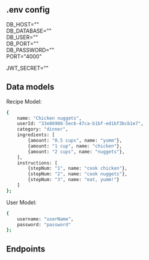 ## .env config
DB_HOST=""<br/>
DB_DATABASE=""<br/>
DB_USER=""<br/>
DB_PORT=""<br/>
DB_PASSWORD=""<br/>
PORT="4000"<br/>

JWT_SECRET=""<br/>


## Data models
Recipe Model:
```sh
{
    name: "Chicken nuggets",
    userId: "33e86908-5ec6-47ca-b1bf-ed1bf3bcb1e7",
    category: "dinner",
    ingredients: [
        {amount: "0.5 cups", name: "yumm"},
        {amount: "1 cup", name: "chicken"},
        {amount: "2 cups", name: "nuggets"},
    ],
    instructions: [
        {stepNum: "1", name: "cook chicken"},
        {stepNum: "2", name: "cook nuggets"},
        {stepNum: "3", name: "eat, yumm!"}
    ]
};
```

User Model:
```sh
{
    username: "userName",
    password: "password"
};
```

## Endpoints